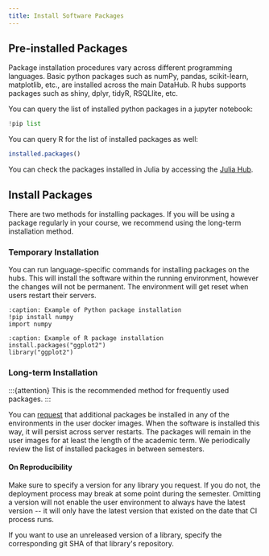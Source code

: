 ```yaml
---
title: Install Software Packages
---
```


## Pre-installed Packages

Package installation procedures vary across different programming languages. Basic python packages such as numPy, pandas, scikit-learn, matplotlib, etc., are installed across the main DataHub. R hubs supports packages such as shiny, dplyr, tidyR, RSQLlite, etc.

You can query the list of installed python packages in a jupyter notebook:

```python
!pip list
```
You can query R for the list of installed packages as well:

```R
installed.packages()
```
You can check the packages installed in Julia by accessing the [Julia Hub](http://julia.datahub.berkeley.edu/).

## Install Packages

There are two methods for installing packages. If you will be using a package regularly in your course, we recommend using the long-term installation method.

### Temporary Installation

You can run language-specific commands for installing packages on the hubs. This will install the software within the running environment, however the changes will not be permanent. The environment will get reset when users restart their servers.

```{code} python
:caption: Example of Python package installation
!pip install numpy
import numpy
```

```{code} R
:caption: Example of R package installation
install.packages("ggplot2")
library("ggplot2")
```

### Long-term Installation

:::{attention}
This is the recommended method for frequently used packages.
:::

You can [request](https://github.com/berkeley-dsep-infra/datahub/issues/new?assignees=&labels=support&template=datahub-package-addition---change-request.md&title=Request+python+package+X+for+class+Y) that additional packages be installed in any of the environments in the user docker images. When the software is installed this way, it will persist across server restarts. The packages will remain in the user images for at least the length of the academic term. We periodically review the list of installed packages in between semesters.

#### On Reproducibility

Make sure to specify a version for any library you request. If you do not, the deployment process may break at some point during the semester. Omitting a version will not enable the user environment to always have the latest version -- it will only have the latest version that existed on the date that CI process runs. 

If you want to use an unreleased version of a library, specify the corresponding git SHA of that library's repository.
